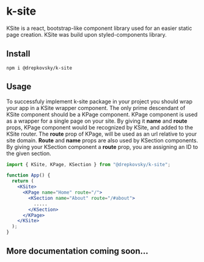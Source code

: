 # k-site

KSite is a react, bootstrap-like component library used for an easier static page creation.
KSite was build upon styled-components library.

## Install

```
npm i @drepkovsky/k-site
```

## Usage

To successfuly implement k-site package in your project you should wrap your app in a KSite wrapper component.
The only prime descendant of KSite component should be a KPage component.
KPage component is used as a wrapper for a single page on your site.
By giving it **name** and **route** props, KPage component would be recognized by KSite, and added to the KSite router.
The **route** prop of KPage, will be used as an url relative to your site domain.
**Route** and **name** props are also used by KSection components.
By giving your KSection component a **route** prop, you are assigning an ID to the given section.

```jsx
import { KSite, KPage, KSection } from "@drepkovsky/k-site";

function App() {
  return (
    <KSite>
      <KPage name="Home" route="/">
        <KSection name="About" route="/#about">
          .....
        </KSection>
      </KPage>
    </KSite>
  );
}
```

## More documentation coming soon...
